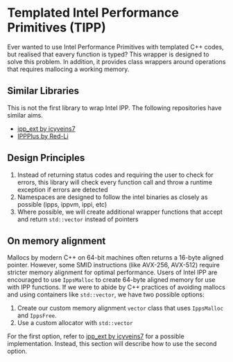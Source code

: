 # Templated Intel Performance Primitives (TIPP)

Ever wanted to use Intel Performance Primitives with templated C++ codes, but realised that eavery function is typed?
This wrapper is designed to solve this problem. In addition, it provides class wrappers around operations that requires mallocing a working memory.

## Similar Libraries
This is not the first library to wrap Intel IPP. The following repositories have similar aims.
* [ipp_ext by icyveins7](https://github.com/icyveins7/ipp_ext)
* [IPPPlus by Red-Li](https://github.com/Red-Li/IPPPlus)


## Design Principles
1. Instead of returning status codes and requiring the user to check for errors, this library will check every function call and throw a runtime exception if errors are detected
2. Namespaces are designed to follow the intel binaries as closely as possible (ipps, ippvm, ippi, etc)
3. Where possible, we will create additional wrapper functions that accept and return `std::vector` instead of pointers


## On memory alignment
Mallocs by modern C++ on 64-bit machines often returns a 16-byte aligned pointer. However, some SMID instructions (like AVX-256, AVX-512) require stricter memory alignment for optimal performance. Users of Intel IPP are encouraged to use `IppsMalloc` to create 64-byte aligned memory for use with IPP functions. If we were to abide by C++ practices of avoiding mallocs and using containers like `std::vector`, we have two possible options:
1. Create our custom memory alignment `vector` class that uses `IppsMalloc` and `IppsFree`.
2. Use a custom allocator with `std::vector`


For the first option, refer to [ipp_ext by icyveins7](https://github.com/icyveins7/ipp_ext) for a possible implementation. 
Instead, this section will describe how to use the second option.

